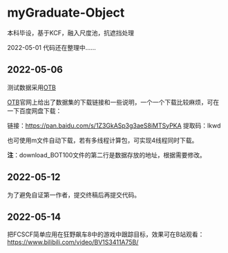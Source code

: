 # myGraduate-Object
本科毕设，基于KCF，融入尺度池，抗遮挡处理

2022-05-01
代码还在整理中……

## 2022-05-06
测试数据采用[OTB](http://cvlab.hanyang.ac.kr/tracker_benchmark/datasets.html)

[OTB](http://cvlab.hanyang.ac.kr/tracker_benchmark/datasets.html)官网上给出了数据集的下载链接和一些说明，一个一个下载比较麻烦，可在一下百度网盘下载：

链接：https://pan.baidu.com/s/1Z3GkASp3g3aeS8iMTSyPKA 
提取码：lkwd

也可使用m文件自动下载，若有多线程计算包，可实现4线程同时下载。

**注**：download_BOT100文件的第二行是数据存放的地址，根据需要修改。

## 2022-05-12

为了避免自证第一作者，提交终稿后再提交代码。

## 2022-05-14

把FCSCF简单应用在狂野飙车8中的游戏中跟踪目标，效果可在B站观看：https://www.bilibili.com/video/BV1S3411A75B/
